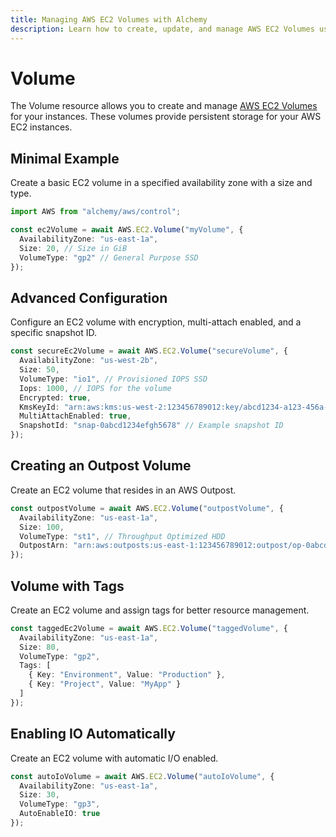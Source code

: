 ```yaml
---
title: Managing AWS EC2 Volumes with Alchemy
description: Learn how to create, update, and manage AWS EC2 Volumes using Alchemy Cloud Control.
---
```


# Volume

The Volume resource allows you to create and manage [AWS EC2 Volumes](https://docs.aws.amazon.com/ec2/latest/userguide/) for your instances. These volumes provide persistent storage for your AWS EC2 instances.

## Minimal Example

Create a basic EC2 volume in a specified availability zone with a size and type.

```ts
import AWS from "alchemy/aws/control";

const ec2Volume = await AWS.EC2.Volume("myVolume", {
  AvailabilityZone: "us-east-1a",
  Size: 20, // Size in GiB
  VolumeType: "gp2" // General Purpose SSD
});
```

## Advanced Configuration

Configure an EC2 volume with encryption, multi-attach enabled, and a specific snapshot ID.

```ts
const secureEc2Volume = await AWS.EC2.Volume("secureVolume", {
  AvailabilityZone: "us-west-2b",
  Size: 50,
  VolumeType: "io1", // Provisioned IOPS SSD
  Iops: 1000, // IOPS for the volume
  Encrypted: true,
  KmsKeyId: "arn:aws:kms:us-west-2:123456789012:key/abcd1234-a123-456a-a12b-a123b4cd56ef",
  MultiAttachEnabled: true,
  SnapshotId: "snap-0abcd1234efgh5678" // Example snapshot ID
});
```

## Creating an Outpost Volume

Create an EC2 volume that resides in an AWS Outpost.

```ts
const outpostVolume = await AWS.EC2.Volume("outpostVolume", {
  AvailabilityZone: "us-east-1a",
  Size: 100,
  VolumeType: "st1", // Throughput Optimized HDD
  OutpostArn: "arn:aws:outposts:us-east-1:123456789012:outpost/op-0abcde1234567890"
});
```

## Volume with Tags

Create an EC2 volume and assign tags for better resource management.

```ts
const taggedEc2Volume = await AWS.EC2.Volume("taggedVolume", {
  AvailabilityZone: "us-east-1a",
  Size: 80,
  VolumeType: "gp2",
  Tags: [
    { Key: "Environment", Value: "Production" },
    { Key: "Project", Value: "MyApp" }
  ]
});
```

## Enabling IO Automatically

Create an EC2 volume with automatic I/O enabled.

```ts
const autoIoVolume = await AWS.EC2.Volume("autoIoVolume", {
  AvailabilityZone: "us-east-1a",
  Size: 30,
  VolumeType: "gp3",
  AutoEnableIO: true
});
```